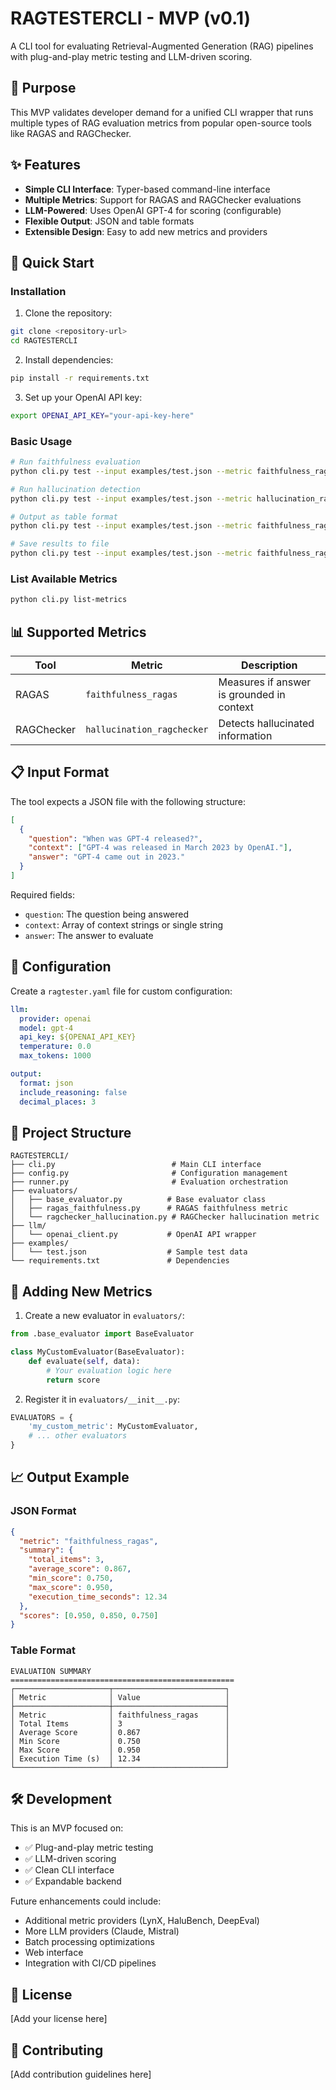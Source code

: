 # RAGTESTERCLI - MVP (v0.1)

A CLI tool for evaluating Retrieval-Augmented Generation (RAG) pipelines with plug-and-play metric testing and LLM-driven scoring.

## 🎯 Purpose

This MVP validates developer demand for a unified CLI wrapper that runs multiple types of RAG evaluation metrics from popular open-source tools like RAGAS and RAGChecker.

## ✨ Features

- **Simple CLI Interface**: Typer-based command-line interface
- **Multiple Metrics**: Support for RAGAS and RAGChecker evaluations
- **LLM-Powered**: Uses OpenAI GPT-4 for scoring (configurable)
- **Flexible Output**: JSON and table formats
- **Extensible Design**: Easy to add new metrics and providers

## 🚀 Quick Start

### Installation

1. Clone the repository:
```bash
git clone <repository-url>
cd RAGTESTERCLI
```

2. Install dependencies:
```bash
pip install -r requirements.txt
```

3. Set up your OpenAI API key:
```bash
export OPENAI_API_KEY="your-api-key-here"
```

### Basic Usage

```bash
# Run faithfulness evaluation
python cli.py test --input examples/test.json --metric faithfulness_ragas

# Run hallucination detection  
python cli.py test --input examples/test.json --metric hallucination_ragchecker

# Output as table format
python cli.py test --input examples/test.json --metric faithfulness_ragas --output-format table

# Save results to file
python cli.py test --input examples/test.json --metric faithfulness_ragas --output results.json
```

### List Available Metrics

```bash
python cli.py list-metrics
```

## 📊 Supported Metrics

| Tool | Metric | Description |
|------|--------|-------------|
| RAGAS | `faithfulness_ragas` | Measures if answer is grounded in context |
| RAGChecker | `hallucination_ragchecker` | Detects hallucinated information |

## 📋 Input Format

The tool expects a JSON file with the following structure:

```json
[
  {
    "question": "When was GPT-4 released?",
    "context": ["GPT-4 was released in March 2023 by OpenAI."],
    "answer": "GPT-4 came out in 2023."
  }
]
```

Required fields:
- `question`: The question being answered
- `context`: Array of context strings or single string
- `answer`: The answer to evaluate

## 🔧 Configuration

Create a `ragtester.yaml` file for custom configuration:

```yaml
llm:
  provider: openai
  model: gpt-4
  api_key: ${OPENAI_API_KEY}
  temperature: 0.0
  max_tokens: 1000

output:
  format: json
  include_reasoning: false
  decimal_places: 3
```

## 📁 Project Structure

```
RAGTESTERCLI/
├── cli.py                          # Main CLI interface
├── config.py                       # Configuration management
├── runner.py                       # Evaluation orchestration
├── evaluators/
│   ├── base_evaluator.py          # Base evaluator class
│   ├── ragas_faithfulness.py      # RAGAS faithfulness metric
│   └── ragchecker_hallucination.py # RAGChecker hallucination metric
├── llm/
│   └── openai_client.py           # OpenAI API wrapper
├── examples/
│   └── test.json                  # Sample test data
└── requirements.txt               # Dependencies
```

## 🧩 Adding New Metrics

1. Create a new evaluator in `evaluators/`:
```python
from .base_evaluator import BaseEvaluator

class MyCustomEvaluator(BaseEvaluator):
    def evaluate(self, data):
        # Your evaluation logic here
        return score
```

2. Register it in `evaluators/__init__.py`:
```python
EVALUATORS = {
    'my_custom_metric': MyCustomEvaluator,
    # ... other evaluators
}
```

## 📈 Output Example

### JSON Format
```json
{
  "metric": "faithfulness_ragas",
  "summary": {
    "total_items": 3,
    "average_score": 0.867,
    "min_score": 0.750,
    "max_score": 0.950,
    "execution_time_seconds": 12.34
  },
  "scores": [0.950, 0.850, 0.750]
}
```

### Table Format
```
EVALUATION SUMMARY
==================================================
┌─────────────────────┬─────────────────────────┐
│ Metric              │ Value                   │
├─────────────────────┼─────────────────────────┤
│ Metric              │ faithfulness_ragas      │
│ Total Items         │ 3                       │
│ Average Score       │ 0.867                   │
│ Min Score           │ 0.750                   │
│ Max Score           │ 0.950                   │
│ Execution Time (s)  │ 12.34                   │
└─────────────────────┴─────────────────────────┘
```

## 🛠️ Development

This is an MVP focused on:
- ✅ Plug-and-play metric testing
- ✅ LLM-driven scoring
- ✅ Clean CLI interface  
- ✅ Expandable backend

Future enhancements could include:
- Additional metric providers (LynX, HaluBench, DeepEval)
- More LLM providers (Claude, Mistral)
- Batch processing optimizations
- Web interface
- Integration with CI/CD pipelines

## 📄 License

[Add your license here]

## 🤝 Contributing

[Add contribution guidelines here] 
